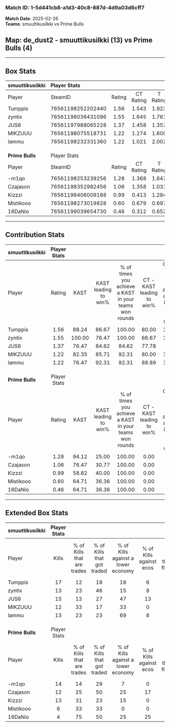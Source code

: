 ### Match ID: 1-5d441cb8-a1d3-40c8-887d-4d9a03d6cff7  
**Match Date**: 2025-02-26  
**Teams**: smuuttikusilkki vs Prime Bulls  

## **Map**: de_dust2 - smuuttikusilkki (13) vs Prime Bulls (4)  
---  

## Box Stats  

| **smuuttikusilkki** | Player Stats      |        |           |          |        |       |       |         |        |      |     |
| :- | :- | :-: | :-: | :-: | :-: | :-: | :-: | :-: | :-: | :-: | :-: |
| Player              | SteamID           | Rating | CT Rating | T Rating |  KAST  |  ADR  | Kills | Assists | Deaths | K/D  | HS% |
| Tumppis             | 76561198252202440 |  1.56  |   1.543   |  1.923   | 88.24  | 100.4 |  17   |    2    |   11   | 1.55 | 41  |
| zyntix              | 76561198036431096 |  1.55  |   1.645   |  1.761   | 100.00 | 97.2  |  13   |    7    |   8    | 1.63 | 53  |
| JUS6                | 76561197988065228 |  1.37  |   1.458   |  1.357   | 76.47  | 95.1  |  15   |    4    |   11   | 1.36 | 26  |
| MIKZUUU             | 76561198075518731 |  1.22  |   1.274   |  1.609   | 82.35  | 58.6  |  12   |    1    |   8    | 1.50 | 75  |
| lammu               | 76561198232331360 |  1.22  |   1.021   |  2.002   | 76.47  | 76.4  |  13   |    6    |   11   | 1.18 | 38  |
|                     |                   |        |           |          |        |       |       |         |        |      |     |
|                     |                   |        |           |          |        |       |       |         |        |      |     |
|                     |                   |        |           |          |        |       |       |         |        |      |     |
| **Prime Bulls**     | Player Stats      |        |           |          |        |       |       |         |        |      |     |
| Player              | SteamID           | Rating | CT Rating | T Rating |  KAST  |  ADR  | Kills | Assists | Deaths | K/D  | HS% |
| -m1qo               | 76561198253239256 |  1.28  |   1.368   |  1.647   | 94.12  | 82.9  |  14   |    4    |   15   | 0.93 | 57  |
| Czajason            | 76561198352982456 |  1.06  |   1.358   |  1.031   | 76.47  | 79.9  |  12   |    3    |   14   | 0.86 | 83  |
| Kizzzi              | 76561198406009188 |  0.99  |   0.413   |  1.284   | 58.82  | 83.2  |  13   |    2    |   14   | 0.93 | 23  |
| Mistikooo           | 76561198273019828 |  0.60  |   0.679   |  0.697   | 64.71  | 52.4  |   6   |    5    |   14   | 0.43 | 83  |
| 16DaNio             | 76561199039654730 |  0.46  |   0.312   |  0.652   | 64.71  | 36.2  |   4   |    2    |   13   | 0.31 | 50  |
---  

## Contribution Stats  

| **smuuttikusilkki** | Player Stats |        |                      |                                                        |                           |                                                             |                          |                                                            |
| :- | :-: | :-: | :-: | :-: | :-: | :-: | :-: | :-: |
| Player              |    Rating    |  KAST  | KAST leading to win% | % of times you achieve a KAST in your teams won rounds | CT - KAST leading to win% | CT - % of times you achieve a KAST in your teams won rounds | T - KAST leading to win% | T - % of times you achieve a KAST in your teams won rounds |
| Tumppis             |     1.56     | 88.24  |        86.67         |                         100.00                         |           80.00           |                           100.00                            |          100.00          |                           100.00                           |
| zyntix              |     1.55     | 100.00 |        76.47         |                         100.00                         |           66.67           |                           100.00                            |          100.00          |                           100.00                           |
| JUS6                |     1.37     | 76.47  |        84.62         |                         84.62                          |           77.78           |                            87.50                            |          100.00          |                           80.00                            |
| MIKZUUU             |     1.22     | 82.35  |        85.71         |                         92.31                          |           80.00           |                           100.00                            |          100.00          |                           80.00                            |
| lammu               |     1.22     | 76.47  |        92.31         |                         92.31                          |           88.89           |                           100.00                            |          100.00          |                           80.00                            |
|                     |              |        |                      |                                                        |                           |                                                             |                          |                                                            |
|                     |              |        |                      |                                                        |                           |                                                             |                          |                                                            |
|                     |              |        |                      |                                                        |                           |                                                             |                          |                                                            |
| **Prime Bulls**     | Player Stats |        |                      |                                                        |                           |                                                             |                          |                                                            |
| Player              |    Rating    |  KAST  | KAST leading to win% | % of times you achieve a KAST in your teams won rounds | CT - KAST leading to win% | CT - % of times you achieve a KAST in your teams won rounds | T - KAST leading to win% | T - % of times you achieve a KAST in your teams won rounds |
| -m1qo               |     1.28     | 94.12  |        25.00         |                         100.00                         |           0.00            |                            0.00                             |          33.33           |                           100.00                           |
| Czajason            |     1.06     | 76.47  |        30.77         |                         100.00                         |           0.00            |                            0.00                             |          44.44           |                           100.00                           |
| Kizzzi              |     0.99     | 58.82  |        40.00         |                         100.00                         |           0.00            |                            0.00                             |          50.00           |                           100.00                           |
| Mistikooo           |     0.60     | 64.71  |        36.36         |                         100.00                         |           0.00            |                            0.00                             |          57.14           |                           100.00                           |
| 16DaNio             |     0.46     | 64.71  |        36.36         |                         100.00                         |           0.00            |                            0.00                             |          44.44           |                           100.00                           |
---  

## Extended Box Stats  

| **smuuttikusilkki** | Player Stats |                            |                            |                                    |                         |                              |                                 |        |                             |                                     |                          |                               |                            |
| :- | :-: | :-: | :-: | :-: | :-: | :-: | :-: | :-: | :-: | :-: | :-: | :-: | :-: |
| Player              |    Kills     | % of Kills that are trades | % of Kills that got traded | % of Kills against a lower economy | % of Kills against ecos | % of Kills that are flawless | % of Kills that are close duels | Deaths | % of Deaths that get traded | % of Deaths against a lower economy | % of Deaths against ecos | % of Deaths that are flawless | % of Deaths that are close |
| Tumppis             |      17      |             12             |             18             |                 18                 |            6            |              65              |                6                |   11   |             27              |                 27                  |            0             |              73               |             9              |
| zyntix              |      13      |             23             |             46             |                 15                 |            8            |              77              |                8                |   8    |             50              |                 38                  |            13            |              25               |             0              |
| JUS6                |      15      |             13             |             27             |                 47                 |           13            |              73              |                0                |   11   |             18              |                 18                  |            0             |              73               |             9              |
| MIKZUUU             |      12      |             33             |             17             |                 33                 |            0            |              42              |                8                |   8    |             63              |                 25                  |            0             |              75               |             0              |
| lammu               |      13      |             23             |             23             |                 69                 |            8            |              77              |                0                |   11   |             27              |                 18                  |            0             |              55               |             0              |
|                     |              |                            |                            |                                    |                         |                              |                                 |        |                             |                                     |                          |                               |                            |
|                     |              |                            |                            |                                    |                         |                              |                                 |        |                             |                                     |                          |                               |                            |
|                     |              |                            |                            |                                    |                         |                              |                                 |        |                             |                                     |                          |                               |                            |
| **Prime Bulls**     | Player Stats |                            |                            |                                    |                         |                              |                                 |        |                             |                                     |                          |                               |                            |
| Player              |    Kills     | % of Kills that are trades | % of Kills that got traded | % of Kills against a lower economy | % of Kills against ecos | % of Kills that are flawless | % of Kills that are close duels | Deaths | % of Deaths that get traded | % of Deaths against a lower economy | % of Deaths against ecos | % of Deaths that are flawless | % of Deaths that are close |
| -m1qo               |      14      |             14             |             29             |                 7                  |            0            |              64              |                0                |   15   |             60              |                  7                  |            7             |              73               |             0              |
| Czajason            |      12      |             25             |             50             |                 25                 |           17            |              50              |                8                |   14   |             14              |                  7                  |            7             |              50               |             7              |
| Kizzzi              |      13      |             31             |             23             |                 15                 |            0            |              77              |                0                |   14   |              7              |                  7                  |            7             |              71               |             7              |
| Mistikooo           |      6       |             33             |             33             |                 0                  |            0            |              33              |               17                |   14   |             21              |                  7                  |            7             |              57               |             0              |
| 16DaNio             |      4       |             75             |             50             |                 25                 |           25            |              75              |                0                |   13   |             23              |                  8                  |            8             |              85               |             8              |

